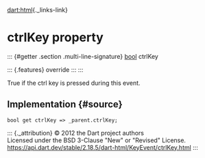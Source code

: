 [dart:html](../../dart-html/dart-html-library){._links-link}

ctrlKey property
================

::: {#getter .section .multi-line-signature}
[bool](../../dart-core/bool-class) ctrlKey

::: {.features}
override
:::
:::

True if the ctrl key is pressed during this event.

Implementation {#source}
--------------

``` {.language-dart data-language="dart"}
bool get ctrlKey => _parent.ctrlKey;
```

::: {._attribution}
© 2012 the Dart project authors\
Licensed under the BSD 3-Clause \"New\" or \"Revised\" License.\
<https://api.dart.dev/stable/2.18.5/dart-html/KeyEvent/ctrlKey.html>
:::
